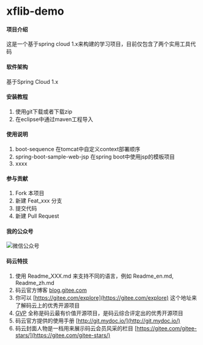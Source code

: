 # xflib-demo

#### 项目介绍
这是一个基于spring cloud 1.x来构建的学习项目，目前仅包含了两个实用工具代码

#### 软件架构
基于Spring Cloud 1.x


#### 安装教程

1. 使用git下载或者下载zip
2. 在eclipse中通过maven工程导入

#### 使用说明

1. boot-sequence   在tomcat中自定义context部署顺序
2. spring-boot-sample-web-jsp    在spring boot中使用jsp的模板项目
3. xxxx

#### 参与贡献

1. Fork 本项目
2. 新建 Feat_xxx 分支
3. 提交代码
4. 新建 Pull Request


#### 我的公众号
![微信公众号](https://mp.weixin.qq.com/mp/qrcode?scene=10000004&size=102&__biz=MzI2Nzg3NTEwNw==&mid=100000038&idx=1&sn=fbd9c879b7669b667e41e66b0f3799e6&send_time=1528526709)

#### 码云特技

1. 使用 Readme\_XXX.md 来支持不同的语言，例如 Readme\_en.md, Readme\_zh.md
2. 码云官方博客 [blog.gitee.com](https://blog.gitee.com)
3. 你可以 [https://gitee.com/explore](https://gitee.com/explore) 这个地址来了解码云上的优秀开源项目
4. [GVP](https://gitee.com/gvp) 全称是码云最有价值开源项目，是码云综合评定出的优秀开源项目
5. 码云官方提供的使用手册 [http://git.mydoc.io/](http://git.mydoc.io/)
6. 码云封面人物是一档用来展示码云会员风采的栏目 [https://gitee.com/gitee-stars/](https://gitee.com/gitee-stars/)